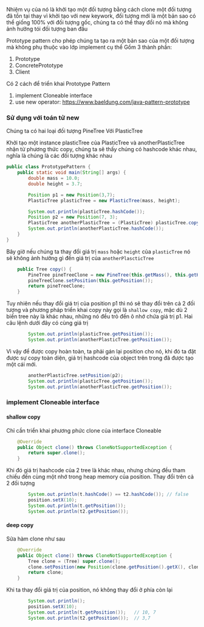Nhiệm vụ của nó là khởi tạo một đối tượng bằng cách clone một đối tượng đã tồn tại thay vì khởi tạo với new keywork,
đối tượng mới là một bản sao có thể giống 100% với đối tượng gốc, chúng ta có thể thay đổi nó mà không ảnh hưởng tói đối
tượng ban đầu

Prototype pattern cho phép chúng ta tạo ra một bản sao của một đối tượng mà không phụ thuộc vào lớp implement cụ thể
Gồm 3 thành phần:
1. Prototype
2. ConcretePrototype
3. Client

Có 2 cách để triển khai Prototype Pattern
1. implement Cloneable interface
2. use new operator: https://www.baeldung.com/java-pattern-prototype

### Sử dụng với toán tử new

Chúng ta có hai loại đối tượng PineTree Với PlasticTree

Khởi tạo một instance plasticTree của PlasticTree và anotherPlasticTree nhận từ phương thức copy, chúng ta sẽ thấy chúng có hashcode khác nhau, nghĩa là chúng là các đối tượng khác nhau
```java
public class PrototypePattern {
    public static void main(String[] args) {
        double mass = 10.0;
        double height = 3.7;

        Position p1 = new Position(3,7);
        PlasticTree plasticTree = new PlasticTree(mass, height);

        System.out.println(plasticTree.hashCode());
        Position p2 = new Position(7, 3);
        PlasticTree anotherPlasticTree = (PlasticTree) plasticTree.copy();
        System.out.println(anotherPlasticTree.hashCode());
    }
}
```
Bây giờ nếu chúng ta thay đổi giá trị `mass` hoặc `height` của `plasticTree` nó sẽ không ảnh hưởng gì đến giá trị của `anotherPlascticTree`

```java
    public Tree copy() {
        PineTree pineTreeClone = new PineTree(this.getMass(), this.getHeight());
        pineTreeClone.setPosition(this.getPosition());
        return pineTreeClone;
    }
```

Tuy nhiên nếu thay đổi giá trị của position p1 thì nó sẽ thay đổi trên cả 2 đối tượng và phương pháp triển khai copy này gọi là `shallow copy`, mặc dù 2 biến tree này là khác nhau, những nó đều trỏ đến ô nhớ chứa giá trị p1. Hai câu lệnh dưới đây có cùng giá trị
```java
        System.out.println(plasticTree.getPosition());
        System.out.println(anotherPlasticTree.getPosition());
```

Vì vậy để được copy hoàn toàn, ta phải gán lại position cho nó, khi đó ta đặt được sự copy toàn diện, giá trị hashcode của object trên trong đã được tạo một cái mới.
```java
        anotherPlasticTree.setPosition(p2);
        System.out.println(plasticTree.getPosition());
        System.out.println(anotherPlasticTree.getPosition());
```
### implement Cloneable interface

#### shallow copy

Chỉ cần triển khai phương phức clone của interface Cloneable
```java
    @Override
    public Object clone() throws CloneNotSupportedException {
        return super.clone();
    }
```
Khi đó giá trị hashcode của 2 tree là khác nhau, nhưng chúng đều tham chiếu đến cùng một nhớ trong heap memory của position. Thay đổi trên cả 2 đối tượng
```java
        System.out.println(t.hashCode() == t2.hashCode()); // false
        position.setX(10);
        System.out.println(t.getPosition());
        System.out.println(t2.getPosition());
```
#### deep copy
Sửa hàm clone như sau
```java
    @Override
    public Object clone() throws CloneNotSupportedException {
        Tree clone = (Tree) super.clone();
        clone.setPosition(new Position(clone.getPosition().getX(), clone.getPosition().getY()));
        return clone;
    }
```
Khi ta thay đổi giá trị của position, nó không thay đổi ở phía còn lại
```java
        System.out.println();
        position.setX(10);
        System.out.println(t.getPosition());   // 10, 7
        System.out.println(t2.getPosition());  // 3,7
```